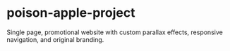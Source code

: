 # poison-apple-project
Single page, promotional website with custom parallax effects, responsive navigation, and original branding.
